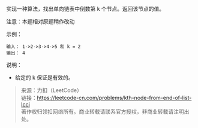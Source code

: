 实现一种算法，找出单向链表中倒数第 k 个节点。返回该节点的值。

注意：本题相对原题稍作改动

示例：
```
输入： 1->2->3->4->5 和 k = 2
输出： 4
```

说明：  
* 给定的 k 保证是有效的。

> 来源：力扣（LeetCode）  
> 链接：https://leetcode-cn.com/problems/kth-node-from-end-of-list-lcci  
> 著作权归领扣网络所有。商业转载请联系官方授权，非商业转载请注明出处。  